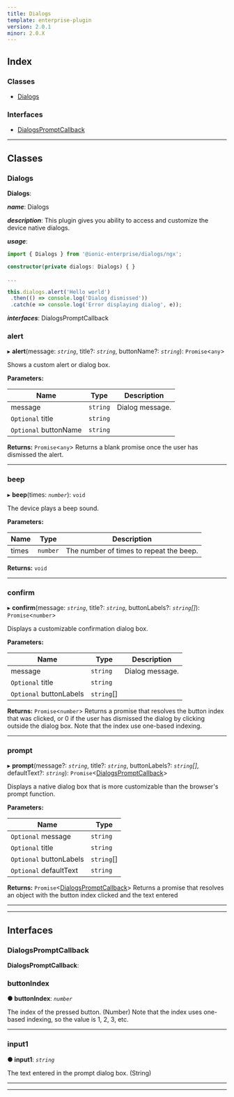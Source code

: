 ```yaml
---
title: Dialogs
template: enterprise-plugin
version: 2.0.1
minor: 2.0.X
---
```




## Index

### Classes

* [Dialogs](#dialogs)

### Interfaces

* [DialogsPromptCallback](#dialogspromptcallback)

---

## Classes

<a id="dialogs"></a>

###  Dialogs

**Dialogs**: 

*__name__*: Dialogs

*__description__*: This plugin gives you ability to access and customize the device native dialogs.

*__usage__*:
 ```typescript
import { Dialogs } from '@ionic-enterprise/dialogs/ngx';

constructor(private dialogs: Dialogs) { }

...

this.dialogs.alert('Hello world')
  .then(() => console.log('Dialog dismissed'))
  .catch(e => console.log('Error displaying dialog', e));

```

*__interfaces__*: DialogsPromptCallback

<a id="dialogs.alert"></a>

###  alert

▸ **alert**(message: *`string`*, title?: *`string`*, buttonName?: *`string`*): `Promise`<`any`>

Shows a custom alert or dialog box.

**Parameters:**

| Name | Type | Description |
| ------ | ------ | ------ |
| message | `string` |  Dialog message. |
| `Optional` title | `string` |
| `Optional` buttonName | `string` |

**Returns:** `Promise`<`any`>
Returns a blank promise once the user has dismissed the alert.

___
<a id="dialogs.beep"></a>

###  beep

▸ **beep**(times: *`number`*): `void`

The device plays a beep sound.

**Parameters:**

| Name | Type | Description |
| ------ | ------ | ------ |
| times | `number` |  The number of times to repeat the beep. |

**Returns:** `void`

___
<a id="dialogs.confirm"></a>

###  confirm

▸ **confirm**(message: *`string`*, title?: *`string`*, buttonLabels?: *`string`[]*): `Promise`<`number`>

Displays a customizable confirmation dialog box.

**Parameters:**

| Name | Type | Description |
| ------ | ------ | ------ |
| message | `string` |  Dialog message. |
| `Optional` title | `string` |
| `Optional` buttonLabels | `string`[] |

**Returns:** `Promise`<`number`>
Returns a promise that resolves the button index that was clicked, or 0 if the user has dismissed the dialog by clicking outside the dialog box. Note that the index use one-based indexing.

___
<a id="dialogs.prompt"></a>

###  prompt

▸ **prompt**(message?: *`string`*, title?: *`string`*, buttonLabels?: *`string`[]*, defaultText?: *`string`*): `Promise`<[DialogsPromptCallback](#dialogspromptcallback)>

Displays a native dialog box that is more customizable than the browser's prompt function.

**Parameters:**

| Name | Type |
| ------ | ------ |
| `Optional` message | `string` |
| `Optional` title | `string` |
| `Optional` buttonLabels | `string`[] |
| `Optional` defaultText | `string` |

**Returns:** `Promise`<[DialogsPromptCallback](#dialogspromptcallback)>
Returns a promise that resolves an object with the button index clicked and the text entered

___

___

## Interfaces

<a id="dialogspromptcallback"></a>

###  DialogsPromptCallback

**DialogsPromptCallback**: 

<a id="dialogspromptcallback.buttonindex"></a>

###  buttonIndex

**● buttonIndex**: *`number`*

The index of the pressed button. (Number) Note that the index uses one-based indexing, so the value is 1, 2, 3, etc.

___
<a id="dialogspromptcallback.input1"></a>

###  input1

**● input1**: *`string`*

The text entered in the prompt dialog box. (String)

___

___

